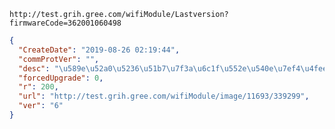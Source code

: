 `http://test.grih.gree.com/wifiModule/Lastversion?firmwareCode=362001060498`

```json
{
  "CreateDate": "2019-08-26 02:19:44",
  "commProtVer": "",
  "desc": "\u589e\u52a0\u5236\u51b7\u7f3a\u6c1f\u552e\u540e\u7ef4\u4fee\u529f\u80fd\u5f00\u5173",
  "forcedUpgrade": 0,
  "r": 200,
  "url": "http://test.grih.gree.com/wifiModule/image/11693/339299",
  "ver": "6"
}
```